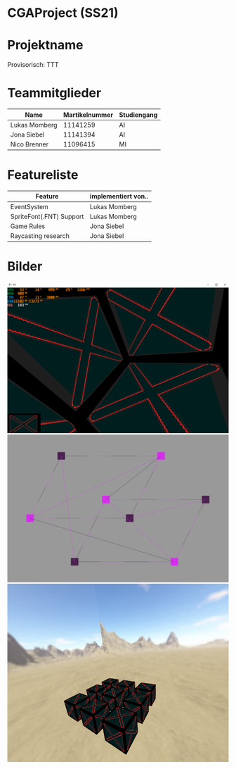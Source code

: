 # CGAProject (SS21)
# Projektname
Provisorisch: TTT

# Teammitglieder
| Name | Martikelnummer | Studiengang |
|------|----------------|-------------|
| Lukas Momberg | 11141259 | AI | 
| Jona Siebel | 11141394 | AI |
| Nico Brenner | 11096415 | MI |

# Featureliste
| Feature | implementiert von.. |
|---------|---------------------|
| EventSystem | Lukas Momberg |
| SpriteFont(.FNT) Support | Lukas Momberg |
| Game Rules | Jona Siebel |
| Raycasting research | Jona Siebel |

# Bilder
![Image](./images/005.png)
![Image](./images/006.png)
![Image](./images/008.png)
